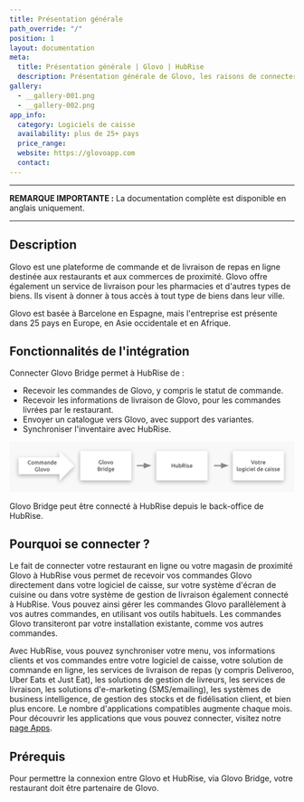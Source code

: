```yaml
---
title: Présentation générale
path_override: "/"
position: 1
layout: documentation
meta:
  title: Présentation générale | Glovo | HubRise
  description: Présentation générale de Glovo, les raisons de connecter Glovo à HubRise et les fonctionnalités de l'intégration avec HubRise.
gallery:
  - __gallery-001.png
  - __gallery-002.png
app_info:
  category: Logiciels de caisse
  availability: plus de 25+ pays
  price_range:
  website: https://glovoapp.com
  contact:
---
```


---

**REMARQUE IMPORTANTE :** La documentation complète est disponible <Link href="/apps/glovo">en anglais uniquement</Link>.

---

## Description

Glovo est une plateforme de commande et de livraison de repas en ligne destinée aux restaurants et aux commerces de proximité. Glovo offre également un service de livraison pour les pharmacies et d'autres types de biens. Ils visent à donner à tous accès à tout type de biens dans leur ville.

Glovo est basée à Barcelone en Espagne, mais l'entreprise est présente dans 25 pays en Europe, en Asie occidentale et en Afrique.

## Fonctionnalités de l'intégration

Connecter Glovo Bridge permet à HubRise de :

- Recevoir les commandes de Glovo, y compris le statut de commande.
- Recevoir les informations de livraison de Glovo, pour les commandes livrées par le restaurant.
- Envoyer un catalogue vers Glovo, avec support des variantes.
- Synchroniser l'inventaire avec HubRise.

![Schéma du flux de connexion entre Glovo, Glovo Bridge et HubRise](./images/000-2x-glovo-connection-diagram.png)

Glovo Bridge peut être connecté à HubRise depuis le back-office de HubRise.

## Pourquoi se connecter ?

Le fait de connecter votre restaurant en ligne ou votre magasin de proximité Glovo à HubRise vous permet de recevoir vos commandes Glovo directement dans votre logiciel de caisse, sur votre système d'écran de cuisine ou dans votre système de gestion de livraison également connecté à HubRise. Vous pouvez ainsi gérer les commandes Glovo parallèlement à vos autres commandes, en utilisant vos outils habituels. Les commandes Glovo transiteront par votre installation existante, comme vos autres commandes.

Avec HubRise, vous pouvez synchroniser votre menu, vos informations clients et vos commandes entre votre logiciel de caisse, votre solution de commande en ligne, les services de livraison de repas (y compris Deliveroo, Uber Eats et Just Eat), les solutions de gestion de livreurs, les services de livraison, les solutions d'e-marketing (SMS/emailing), les systèmes de business intelligence, de gestion des stocks et de fidélisation client, et bien plus encore. Le nombre d'applications compatibles augmente chaque mois. Pour découvrir les applications que vous pouvez connecter, visitez notre [page Apps](/apps).

## Prérequis

Pour permettre la connexion entre Glovo et HubRise, via Glovo Bridge, votre restaurant doit être partenaire de Glovo.
